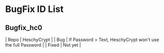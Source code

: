 # BugFix ID List

## Bugfix_hc0

| Repo | HeschyCrypt |
| Bug | If Password > Text, HeschyCrypt won't use the full Password |
| Fixed | Not yet |
